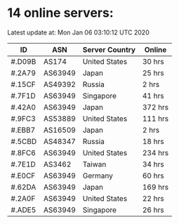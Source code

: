 # 14 online servers:

Latest update at: Mon Jan 06 03:10:12 UTC 2020

| ID | ASN | Server Country | Online |
| -- | --- | -------------- | ------ |
| #.D09B | AS174 | United States | 30 hrs |
| #.2A79 | AS63949 | Japan | 25 hrs |
| #.15CF | AS49392 | Russia | 2 hrs |
| #.7F1D | AS63949 | Singapore | 41 hrs |
| #.42A0 | AS63949 | Japan | 372 hrs |
| #.9FC3 | AS53889 | United States | 111 hrs |
| #.EBB7 | AS16509 | Japan | 2 hrs |
| #.5CBD | AS48347 | Russia | 18 hrs |
| #.8FC6 | AS63949 | United States | 234 hrs |
| #.7E1D | AS3462 | Taiwan | 34 hrs |
| #.E0CF | AS63949 | Germany | 60 hrs |
| #.62DA | AS63949 | Japan | 169 hrs |
| #.2A0F | AS63949 | United States | 22 hrs |
| #.ADE5 | AS63949 | Singapore | 26 hrs |

